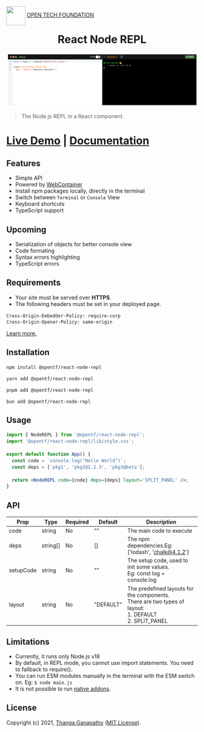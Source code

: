 <img align="left" src="https://open-tech-foundation.pages.dev/img/Logo.svg" width="50" height="50">

&nbsp;[OPEN TECH FOUNDATION](https://open-tech-foundation.pages.dev/)

<div align="center">

# React Node REPL

![Demo](./assets/Demo.png)

</div>

> The Node.js REPL in a React component.

# [Live Demo](https://node-repl.pages.dev/) | [Documentation](https://node-repl.pages.dev/docs)

## Features

- Simple API
- Powered by [WebContainer](https://webcontainers.io/)
- Install npm packages locally, directly in the terminal
- Switch between `Terminal` or `Console` View
- Keyboard shortcuts
- TypeScript support

## Upcoming

- Serialization of objects for better console view
- Code formating
- Syntax errors highlighting
- TypeScript errors

## Requirements

- Your site must be served over <strong>HTTPS</strong>.
- The following headers must be set in your deployed page.

```text
Cross-Origin-Embedder-Policy: require-corp
Cross-Origin-Opener-Policy: same-origin
```

<a href="https://webcontainers.io/guides/configuring-headers">
Learn more.
</a>

## Installation

```shell
npm install @opentf/react-node-repl
```

```shell
yarn add @opentf/react-node-repl
```

```shell
pnpm add @opentf/react-node-repl
```

```shell
bun add @opentf/react-node-repl
```

## Usage

```jsx
import { NodeREPL } from '@opentf/react-node-repl';
import '@opentf/react-node-repl/lib/style.css';

export default function App() {
  const code = `console.log("Hello World")`;
  const deps = ['pkg1', 'pkg2@1.2.3', 'pkg3@beta'];

  return <NodeREPL code={code} deps={deps} layout='SPLIT_PANEL' />;
}

```

## API

| Prop      | Type     | Required | Default   | Description                                                                                                      |
| --------- | -------- | -------- | --------- | ---------------------------------------------------------------------------------------------------------------- |
| code      | string   | No       | ""        | The main code to execute                                                                                         |
| deps      | string[] | No       | []        | The npm dependencies.Eg: ['lodash', 'chalk@4.1.2']                                                               |
| setupCode | string   | No       | ""        | The setup code, used to init some values. <br/>Eg: const log = console.log                                       |
| layout    | string   | No       | "DEFAULT" | The predefined layouts for the components.<br/>There are two types of layout: <br/>1. DEFAULT<br/>2. SPLIT_PANEL |

## Limitations

- Currently, it runs only Node.js v18
- By default, in REPL mode, you cannot use import statements. You need to fallback to require().
- You can run ESM modules manually in the terminal with the ESM switch on. Eg: `$ node main.js`
- It is not possible to run [native addons](https://nodejs.org/api/addons.html).

## License

Copyright (c) 2021, [Thanga Ganapathy](https://github.com/Thanga-Ganapathy) ([MIT License](./LICENSE)).
